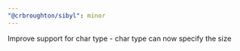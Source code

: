 ```yaml
---
"@crbroughton/sibyl": minor
---
```


Improve support for char type - char type can now specify the size

